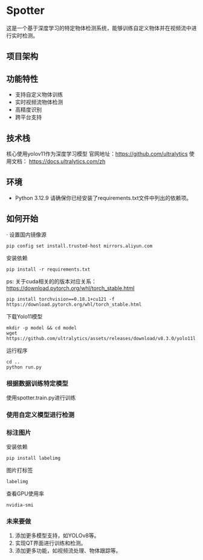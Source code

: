 # Spotter

这是一个基于深度学习的特定物体检测系统，能够训练自定义物体并在视频流中进行实时检测。

## 项目架构

## 功能特性

- 支持自定义物体训练
- 实时视频流物体检测
- 高精度识别
- 跨平台支持

## 技术栈

核心使用yolov11作为深度学习模型
官网地址：https://github.com/ultralytics
使用文档： https://docs.ultralytics.com/zh

## 环境

- Python 3.12.9
  请确保你已经安装了requirements.txt文件中列出的依赖项。

## 如何开始

· 设置国内镜像源

```shell
pip config set install.trusted-host mirrors.aliyun.com
```

安装依赖

```shell
pip install -r requirements.txt
```

ps: 关于cuda相关的的版本对应关系：https://download.pytorch.org/whl/torch_stable.html

```shell
pip install torchvision==0.18.1+cu121 -f https://download.pytorch.org/whl/torch_stable.html
```

下载Yolo11模型

```shell
mkdir -p model && cd model
wget https://github.com/ultralytics/assets/releases/download/v8.3.0/yolo11l.pt
```

运行程序

```shell
cd ..
python run.py
```

### 根据数据训练特定模型

使用spotter.train.py进行训练

### 使用自定义模型进行检测


### 标注图片

安装依赖

```shell
pip install labelimg
```

图片打标签

```shell
labelimg
```

查看GPU使用率

```shell
nvidia-smi
```
### 未来要做
1. 添加更多模型支持，如YOLOv8等。
2. 实现QT界面进行训练和检测。
3. 添加更多功能，如视频流处理、物体跟踪等。
   